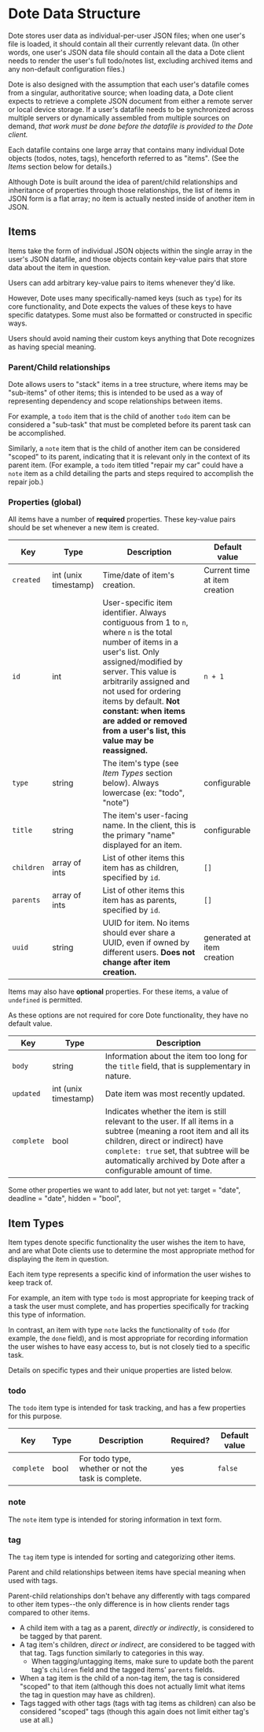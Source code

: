 # Dote Data Structure

Dote stores user data as individual-per-user JSON files; when one user's file is loaded, it should contain all their currently relevant data.
(In other words, one user's JSON data file should contain all the data a Dote client needs to render the user's full todo/notes list, excluding archived items and any non-default configuration files.)

Dote is also designed with the assumption that each user's datafile comes from a singular, authoritative source; when loading data, a Dote client expects to retrieve a complete JSON document from either a remote server or local device storage.
If a user's datafile needs to be synchronized across multiple servers or dynamically assembled from multiple sources on demand, *that work must be done before the datafile is provided to the Dote client.*

Each datafile contains one large array that contains many individual Dote objects (todos, notes, tags), henceforth referred to as "items".
(See the *Items* section below for details.)

Although Dote is built around the idea of parent/child relationships and inheritance of properties through those relationships,
the list of items in JSON form is a flat array; no item is actually nested inside of another item in JSON.

## Items

Items take the form of individual JSON objects within the single array in the user's JSON datafile, and those objects contain key-value pairs that store data about the item in question.

Users can add arbitrary key-value pairs to items whenever they'd like.

However, Dote uses many specifically-named keys (such as `type`) for its core functionality, and Dote expects the values of these keys to have specific datatypes. Some must also be formatted or constructed in specific ways.

Users should avoid naming their custom keys anything that Dote recognizes as having special meaning.

### Parent/Child relationships

Dote allows users to "stack" items in a tree structure, where items may be "sub-items" of other items; this is intended to be used as a way of representing dependency and scope relationships between items.

For example, a `todo` item that is the child of another `todo` item can be considered a "sub-task" that must be completed before its parent task can be accomplished.

Similarly, a `note` item that is the child of another item can be considered "scoped" to its parent, indicating that it is relevant only in the context of its parent item. (For example, a `todo` item titled "repair my car" could have a `note` item as a child detailing the parts and steps required to accomplish the repair job.)

### Properties (global)

All items have a number of **required** properties. These key-value pairs should be set whenever a new item is created.

| Key | Type | Description | Default value |
| ---------- | ---------- | ---------- | ---------- |
| `created` | int (unix timestamp) | Time/date of item's creation. | Current time at item creation |
| `id` | int | User-specific item identifier. Always contiguous from 1 to `n`, where `n` is the total number of items in a user's list. Only assigned/modified by server. This value is arbitrarily assigned and not used for ordering items by default. **Not constant: when items are added or removed from a user's list, this value may be reassigned.** | `n + 1` |
| `type` | string | The item's type (see *Item Types* section below). Always lowercase (ex: "todo", "note") | configurable |
| `title` | string | The item's user-facing name. In the client, this is the primary "name" displayed for an item. | configurable |
| `children` | array of ints | List of other items this item has as children, specified by `id`. | `[]` |
| `parents` | array of ints | List of other items this item has as parents, specified by `id`. | `[]` |
| `uuid` | string | UUID for item. No items should ever share a UUID, even if owned by different users. **Does not change after item creation.** | generated at item creation |

Items may also have **optional** properties. For these items, a value of `undefined` is permitted.

As these options are not required for core Dote functionality, they have no default value.

| Key | Type | Description |
| ---------- | ---------- | ---------- |
| `body` | string | Information about the item too long for the `title` field, that is supplementary in nature. |
| `updated` | int (unix timestamp) | Date item was most recently updated. |
| `complete` | bool | Indicates whether the item is still relevant to the user. If all items in a subtree (meaning a root item and all its children, direct or indirect) have `complete: true` set, that subtree will be automatically archived by Dote after a configurable amount of time. |

Some other properties we want to add later, but not yet:
target = "date",
deadline = "date",
hidden = "bool",

## Item Types

Item types denote specific functionality the user wishes the item to have, and are what Dote clients use to determine the most appropriate method for displaying the item in question.

Each item type represents a specific kind of information the user wishes to keep track of.

For example, an item with type `todo` is most appropriate for keeping track of a task the user must complete, and has properties specifically for tracking this type of information.

In contrast, an item with type `note` lacks the functionality of `todo` (for example, the `done` field), and is most appropriate for recording information the user wishes to have easy access to, but is not closely tied to a specific task.

Details on specific types and their unique properties are listed below.

### todo

The `todo` item type is intended for task tracking, and has a few properties for this purpose.

| Key | Type | Description | Required? | Default value |
| --- | ---- | ----------- | --------- | ------------- |
| `complete` | bool | For todo type, whether or not the task is complete. | yes | `false` |

### note

The `note` item type is intended for storing information in text form.

### tag

The `tag` item type is intended for sorting and categorizing other items.

Parent and child relationships between items have special meaning when used with tags.

Parent-child relationships don't behave any differently with tags compared to other item types--the only difference is in how clients render tags compared to other items.

- A child item with a tag as a parent, *directly or indirectly*, is considered to be tagged by that parent.
- A tag item's children, *direct or indirect*, are considered to be tagged with that tag. Tags function similarly to categories in this way.
    - When tagging/untagging items, make sure to update both the parent tag's `children` field and the tagged items' `parents` fields.
- When a tag item is the child of a non-tag item, the tag is considered "scoped" to that item (although this does not actually limit what items the tag in question may have as children).
- Tags tagged with other tags (tags with tag items as children) can also be considered "scoped" tags (though this again does not limit either tag's use at all.)
